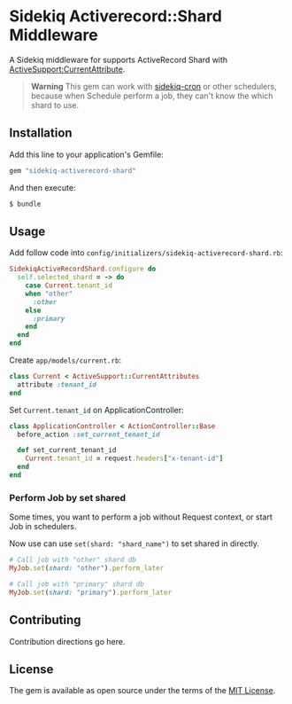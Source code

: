 # Sidekiq Activerecord::Shard Middleware

A Sidekiq middleware for supports ActiveRecord Shard with [ActiveSupport:CurrentAttribute](https://api.rubyonrails.org/classes/ActiveSupport/CurrentAttributes.html).

> **Warning** 
> This gem can work with [sidekiq-cron](https://github.com/ondrejbartas/sidekiq-cron) or other schedulers, because when Schedule perform a job, they can't know the which shard to use.

## Installation

Add this line to your application's Gemfile:

```ruby
gem "sidekiq-activerecord-shard"
```

And then execute:
```bash
$ bundle
```

## Usage

Add follow code into `config/initializers/sidekiq-activerecord-shard.rb`:

```rb
SidekiqActiveRecordShard.configure do
  self.selected_shard = -> do
    case Current.tenant_id
    when "other"
      :other
    else
      :primary
    end
  end
end
```

Create `app/models/current.rb`:

```rb
class Current < ActiveSupport::CurrentAttributes
  attribute :tenant_id
end
```

Set `Current.tenant_id` on ApplicationController:

```rb
class ApplicationController < ActionController::Base
  before_action :set_current_tenant_id

  def set_current_tenant_id
    Current.tenant_id = request.headers["x-tenant-id"]
  end
end
```

### Perform Job by set shared

Some times, you want to perform a job without Request context, or start Job in schedulers.

Now use can use `set(shard: "shard_name")` to set shared in directly.

```rb
# Call job with "other" shard db
MyJob.set(shard: "other").perform_later

# Call job with "primary" shard db
MyJob.set(shard: "primary").perform_later
```

## Contributing

Contribution directions go here.

## License
The gem is available as open source under the terms of the [MIT License](https://opensource.org/licenses/MIT).
